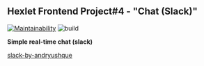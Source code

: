 ## Hexlet Frontend Project#4 - "Chat (Slack)"
[![Maintainability](https://api.codeclimate.com/v1/badges/986631a112d879c6714b/maintainability)](https://codeclimate.com/github/andryushque/frontend-project-lvl4/maintainability)
![build](https://github.com/andryushque/frontend-project-lvl4/workflows/build/badge.svg)

**Simple real-time chat (slack)**

[slack-by-andryushque](https://slack-by-andryushque.herokuapp.com/)
